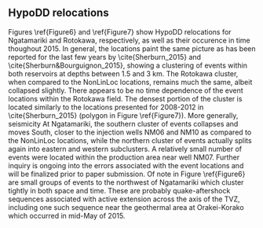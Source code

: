 ## HypoDD relocations
Figures \ref{Figure6} and \ref{Figure7} show HypoDD relocations for Ngatamariki and Rotokawa, respectively, as well as their occurence in time thoughout 2015. In general, the locations paint the same picture as has been reported for the last few years by \cite{Sherburn_2015} and \cite{Sherburn&Bourguignon_2015}, showing a clustering of events within both reservoirs at depths between 1.5 and 3 km. The Rotokawa cluster, when compared to the NonLinLoc locations, remains much the same, albeit collapsed slightly. There appears to be no time dependence of the event locations within the Rotokawa field. The densest portion of the cluster is located similarly to the locations presented for 2008-2012 in \cite{Sherburn_2015} (polygon in Figure \ref{Figure7}). More generally, seismicity At Ngatamariki, the southern cluster of events collapses and moves South, closer to the injection wells NM06 and NM10 as compared to the NonLinLoc locations, while the northern cluster of events actually splits again into eastern and western subclusters. A relatively small number of events were located within the production area near well NM07. Further inquiry is ongoing into the errors associated with the event locations and will be finalized prior to paper submission. Of note in Figure \ref{Figure6} are small groups of events to the northwest of Ngatamariki which cluster tightly in both space and time. These are probably quake-aftershock sequences associated with active extension across the axis of the TVZ, including one such sequence near the geothermal area at Orakei-Korako which occurred in mid-May of 2015.